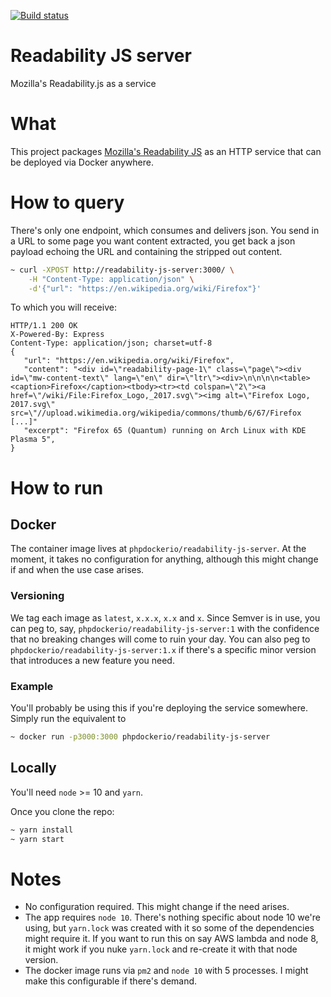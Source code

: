 [![Build status](https://ci.auronconsulting.co.uk/api/v1/teams/main/pipelines/readability-js-server/jobs/build-and-publish-master/badge)](https://ci.auronconsulting.co.uk/teams/main/pipelines/kong-certbot-agent-master)

# Readability JS server

Mozilla's Readability.js as a service

# What

This project packages [Mozilla's Readability JS](https://github.com/mozilla/readability) as an HTTP service that can be 
deployed via Docker anywhere.

# How to query

There's only one endpoint, which consumes and delivers json. You send in a URL to some page you want content extracted, 
you get back a json payload echoing the URL and containing the stripped out content.

```bash
~ curl -XPOST http://readability-js-server:3000/ \
    -H "Content-Type: application/json" \
    -d'{"url": "https://en.wikipedia.org/wiki/Firefox"}'
```

To which you will receive:
```
HTTP/1.1 200 OK
X-Powered-By: Express
Content-Type: application/json; charset=utf-8
{
   "url": "https://en.wikipedia.org/wiki/Firefox",
   "content": "<div id=\"readability-page-1\" class=\"page\"><div id=\"mw-content-text\" lang=\"en\" dir=\"ltr\"><div>\n\n\n\n<table><caption>Firefox</caption><tbody><tr><td colspan=\"2\"><a href=\"/wiki/File:Firefox_Logo,_2017.svg\"><img alt=\"Firefox Logo, 2017.svg\" src=\"//upload.wikimedia.org/wikipedia/commons/thumb/6/67/Firefox [...]"
   "excerpt": "Firefox 65 (Quantum) running on Arch Linux with KDE Plasma 5",
}
```

# How to run

## Docker

The container image lives at `phpdockerio/readability-js-server`. At the moment, it takes no configuration for anything,
although this might change if and when the use case arises.

### Versioning

We tag each image as `latest`, `x.x.x`, `x.x` and `x`. Since Semver is in use, you can peg to, say, 
`phpdockerio/readability-js-server:1` with the confidence that no breaking changes will come to ruin your day. You can
also peg to `phpdockerio/readability-js-server:1.x` if there's a specific minor version that introduces a new feature
you need.

### Example
You'll probably be using this if you're deploying the service somewhere. Simply run the equivalent to 
```bash
~ docker run -p3000:3000 phpdockerio/readability-js-server
``` 

## Locally

You'll need `node` >= 10 and `yarn`.

Once you clone the repo:
```bash
~ yarn install
~ yarn start
```

# Notes
  * No configuration required. This might change if the need arises.
  * The app requires `node 10`. There's nothing specific about node 10 we're using, but `yarn.lock` was created
  with it so some of the dependencies might require it. If you want to run this on say AWS lambda and node 8, it might
  work if you nuke `yarn.lock` and re-create it with that node version. 
  * The docker image runs via `pm2` and `node 10` with 5 processes. I might make this configurable if there's demand.
